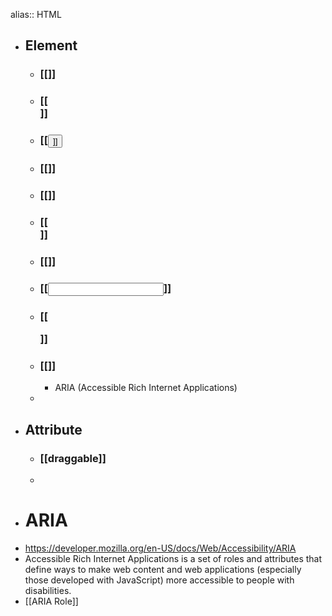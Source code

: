 alias:: HTML

- ## Element
	- ### [[<a>]]
	- ### [[<div>]]
	- ### [[<button>]]
	- ### [[<span>]]
	- ### [[<text>]]
	- ### [[<form>]]
	- ### [[<img>]]
	- ### [[<input>]]
	- ### [[<p>]]
	- ### [[<aria>]]
		- ARIA (Accessible Rich Internet Applications)
	-
- ## Attribute
	- ### [[draggable]]
	-
- # ARIA
- https://developer.mozilla.org/en-US/docs/Web/Accessibility/ARIA
- Accessible Rich Internet Applications is a set of roles and attributes
   that define ways to make web content and web applications (especially 
  those developed with JavaScript) more accessible to people with 
  disabilities.
- [[ARIA Role]]